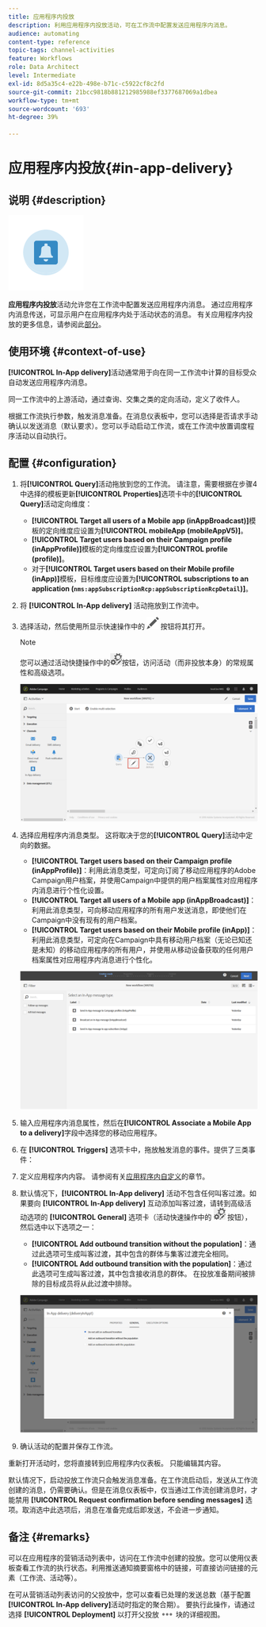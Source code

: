 ```yaml
---
title: 应用程序内投放
description: 利用应用程序内投放活动，可在工作流中配置发送应用程序内消息。
audience: automating
content-type: reference
topic-tags: channel-activities
feature: Workflows
role: Data Architect
level: Intermediate
exl-id: 8d5a35c4-e22b-498e-b71c-c5922cf8c2fd
source-git-commit: 21bcc9818b881212985988ef3377687069a1dbea
workflow-type: tm+mt
source-wordcount: '693'
ht-degree: 39%

---
```


# 应用程序内投放{#in-app-delivery}

## 说明 {#description}

![](assets/wkf_in_app_1.png)

**应用程序内投放**&#x200B;活动允许您在工作流中配置发送应用程序内消息。 通过应用程序内消息传送，可显示用户在应用程序内处于活动状态的消息。 有关应用程序内投放的更多信息，请参阅此[部分](../../channels/using/about-in-app-messaging.md)。

## 使用环境 {#context-of-use}

**[!UICONTROL In-App delivery]**&#x200B;活动通常用于向在同一工作流中计算的目标受众自动发送应用程序内消息。

同一工作流中的上游活动，通过查询、交集之类的定向活动，定义了收件人。

根据工作流执行参数，触发消息准备。在消息仪表板中，您可以选择是否请求手动确认以发送消息（默认要求）。您可以手动启动工作流，或在工作流中放置调度程序活动以自动执行。

## 配置 {#configuration}

1. 将&#x200B;**[!UICONTROL Query]**&#x200B;活动拖放到您的工作流。 请注意，需要根据在步骤4中选择的模板更新&#x200B;**[!UICONTROL Properties]**&#x200B;选项卡中的&#x200B;**[!UICONTROL Query]**&#x200B;活动定向维度：

   * **[!UICONTROL Target all users of a Mobile app (inAppBroadcast)]**&#x200B;模板的定向维度应设置为&#x200B;**[!UICONTROL mobileApp (mobileAppV5)]**。
   * **[!UICONTROL Target users based on their Campaign profile (inAppProfile)]**&#x200B;模板的定向维度应设置为&#x200B;**[!UICONTROL profile (profile)]**。
   * 对于&#x200B;**[!UICONTROL Target users based on their Mobile profile (inApp)]**&#x200B;模板，目标维度应设置为&#x200B;**[!UICONTROL subscriptions to an application (`nms:appSubscriptionRcp:appSubscriptionRcpDetail`)]**。

1. 将 **[!UICONTROL In-App delivery]** 活动拖放到工作流中。
1. 选择活动，然后使用所显示快速操作中的 ![](assets/edit_darkgrey-24px.png) 按钮将其打开。

   >[!NOTE]
   >
   >您可以通过活动快捷操作中的![](assets/dlv_activity_params-24px.png)按钮，访问活动（而非投放本身）的常规属性和高级选项。

   ![](assets/wkf_in_app_3.png)

1. 选择应用程序内消息类型。 这将取决于您的&#x200B;**[!UICONTROL Query]**&#x200B;活动中定向的数据。

   * **[!UICONTROL Target users based on their Campaign profile (inAppProfile)]**：利用此消息类型，可定向订阅了移动应用程序的Adobe Campaign用户档案，并使用Campaign中提供的用户档案属性对应用程序内消息进行个性化设置。
   * **[!UICONTROL Target all users of a Mobile app (inAppBroadcast)]**：利用此消息类型，可向移动应用程序的所有用户发送消息，即使他们在Campaign中没有现有的用户档案。
   * **[!UICONTROL Target users based on their Mobile profile (inApp)]**：利用此消息类型，可定向在Campaign中具有移动用户档案（无论已知还是未知）的移动应用程序的所有用户，并使用从移动设备获取的任何用户档案属性对应用程序内消息进行个性化。

   ![](assets/wkf_in_app_4.png)

1. 输入应用程序内消息属性，然后在&#x200B;**[!UICONTROL Associate a Mobile App to a delivery]**&#x200B;字段中选择您的移动应用程序。
1. 在 **[!UICONTROL Triggers]** 选项卡中，拖放触发消息的事件。提供了三类事件：
1. 定义应用程序内内容。 请参阅有关[应用程序内自定义](../../channels/using/customizing-an-in-app-message.md)的章节。
1. 默认情况下，**[!UICONTROL In-App delivery]** 活动不包含任何叫客过渡。如果要向 **[!UICONTROL In-App delivery]** 互动添加叫客过渡，请转到高级活动选项的 **[!UICONTROL General]** 选项卡（活动快速操作中的 ![](assets/dlv_activity_params-24px.png) 按钮），然后选中以下选项之一：

   * **[!UICONTROL Add outbound transition without the population]**：通过此选项可生成叫客过渡，其中包含的群体与集客过渡完全相同。
   * **[!UICONTROL Add outbound transition with the population]**：通过此选项可生成叫客过渡，其中包含接收消息的群体。 在投放准备期间被排除的目标成员将从此过渡中排除。

   ![](assets/wkf_in_app_5.png)

1. 确认活动的配置并保存工作流。

重新打开活动时，您将直接转到应用程序内仪表板。 只能编辑其内容。

默认情况下，启动投放工作流只会触发消息准备。在工作流启动后，发送从工作流创建的消息，仍需要确认。但是在消息仪表板中，仅当通过工作流创建消息时，才能禁用 **[!UICONTROL Request confirmation before sending messages]** 选项。取消选中此选项后，消息在准备完成后即发送，不会进一步通知。

## 备注 {#remarks}

可以在应用程序的营销活动列表中，访问在工作流中创建的投放。您可以使用仪表板查看工作流的执行状态。利用推送通知摘要窗格中的链接，可直接访问链接的元素（工作流、活动等）。

在可从营销活动列表访问的父投放中，您可以查看已处理的发送总数（基于配置&#x200B;**[!UICONTROL In-App delivery]**&#x200B;活动时指定的聚合期）。 要执行此操作，请通过选择 **[!UICONTROL Deployment]** 以打开父投放 ![](assets/wkf_dlv_detail_button.png) 块的详细视图。
